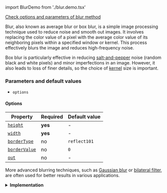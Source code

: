 import BlurDemo from './blur.demo.tsx'

[Check options and parameters of blur method](https://image-js.github.io/image-js-typescript/classes/Image.html#blur 'link on github io')

Blur, also known as average blur or box blur, is a simple image processing technique used to reduce noise and smooth out images. It involves replacing the color value of a pixel with the average color value of its neighboring pixels within a specified window or kernel. This process effectively blurs the image and reduces high-frequency noise.

Box blur is particularly effective in reducing [salt-and-pepper](https://en.wikipedia.org/wiki/Salt-and-pepper_noise 'wikipedia link on salt and pepper noise') noise (random black and white pixels) and minor imperfections in an image. However, it also leads to loss of finer details, so the choice of [kernel](../../Glossary.md#kernel) size is important.

<BlurDemo />

### Parameters and default values

- `options`

#### Options

| Property                                                                                                | Required | Default value |
| ------------------------------------------------------------------------------------------------------- | -------- | ------------- |
| [`height`](https://image-js.github.io/image-js-typescript/interfaces/BlurOptions.html#height)           | **yes**  | -             |
| [`width`](https://image-js.github.io/image-js-typescript/interfaces/BlurOptions.html#width)             | **yes**  | -             |
| [`borderType`](https://image-js.github.io/image-js-typescript/interfaces/BlurOptions.html#borderType)   | no       | `reflect101`  |
| [`borderValue`](https://image-js.github.io/image-js-typescript/interfaces/BlurOptions.html#borderValue) | no       | `0`           |
| [`out`](https://image-js.github.io/image-js-typescript/interfaces/BlurOptions.html#out)                 | no       | -             |

More advanced blurring techniques, such as [Gaussian blur](./gaussianBlur.md 'internal link to gaussian blur') or [bilateral filter](https://en.wikipedia.org/wiki/Bilateral_filter 'wikipedia link on bilateral filters'), are often used for better results in various applications.

<details>
<summary>
<b>Implementation</b>
 </summary>

Here's how blur filter is implemented in ImageJS:

_Select a Kernel Size_: The first step is to choose the size of the kernel or window that will be used for the blurring operation. The kernel is typically a square matrix with odd dimensions, such as 3x3, 5x5, 7x7, etc. The larger the kernel, the more intense the blurring effect.

_Iterate through Pixels_: For each pixel in the image, the algorithm applies [convolution](../../Glossary.md#convolution).

_Calculate Average Color_: The algorithm calculates the average color value of all the pixels within the kernel.

_Replace Pixel Value_: The original pixel's color value is then replaced with the calculated average color value.

</details>
